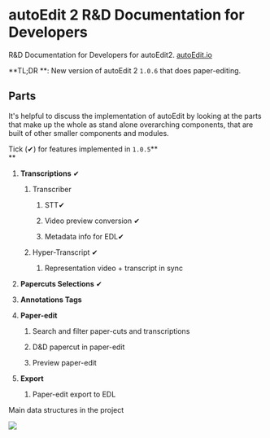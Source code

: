 # autoEdit 2 R&D Documentation for Developers

R&D Documentation for Developers for autoEdit2. [autoEdit.io](/www.autoEdit.io)

**TL;DR **: New version of autoEdit 2 `1.0.6` that does paper-editing.


## **Parts**

It's helpful to discuss the implementation of autoEdit by looking at the parts that make up the whole as stand alone overarching components, that are built of other smaller components and modules.

Tick \(✔\) for features implemented in `1.0.5`**    
**

1. **Transcriptions** ✔

   1. Transcriber

      1. STT✔

      2. Video preview conversion ✔

      3. Metadata info for EDL✔

   2. Hyper-Transcript ✔

      1. Representation video + transcript in sync

2. **Papercuts Selections** ✔

3. **Annotations Tags**

4. **Paper-edit**

   1. Search and filter paper-cuts and transcriptions

   2. D&D papercut in paper-edit

   3. Preview paper-edit

5. **Export**

   1. Paper-edit export to EDL

Main data structures in the project

![](https://docs.google.com/drawings/d/slSCkfwYW5hCSyJSEP8ggjg/image?w=624&h=221&rev=90&ac=1)


